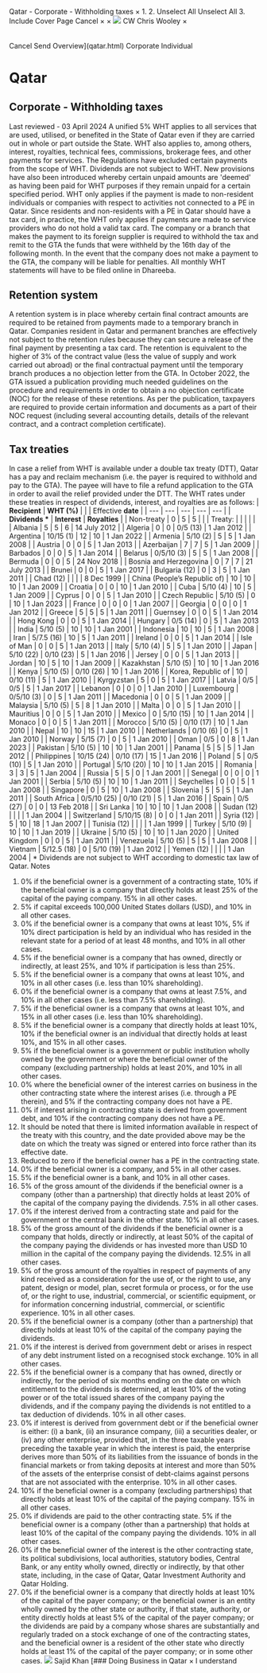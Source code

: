 Qatar - Corporate - Withholding taxes
×
1.
2.
Unselect All
Unselect All
3.
Include Cover Page
Cancel
×
×
![](-/media/world-wide-tax-summaries/attachments/global---chris-wooley.ashx%3Frev=ac5e5f3223b34096b1afc2a6009c7320&revision=ac5e5f32-23b3-4096-b1af-c2a6009c7320&hash=859B7ADC84DC2CBEC9760E9E6EE7DE6D0A8BFCDF)
CW
Chris Wooley
×
######
Cancel
Send
Overview](qatar.html)
Corporate
Individual
# Qatar
## Corporate - Withholding taxes
Last reviewed - 03 April 2024
A unified 5% WHT applies to all services that are used, utilised, or benefited in the State of Qatar even if they are carried out in whole or part outside the State.
WHT also applies to, among others, interest, royalties, technical fees, commissions, brokerage fees, and other payments for services. The Regulations have excluded certain payments from the scope of WHT. Dividends are not subject to WHT.
New provisions have also been introduced whereby certain unpaid amounts are 'deemed' as having been paid for WHT purposes if they remain unpaid for a certain specified period.
WHT only applies if the payment is made to non-resident individuals or companies with respect to activities not connected to a PE in Qatar. Since residents and non-residents with a PE in Qatar should have a tax card, in practice, the WHT only applies if payments are made to service providers who do not hold a valid tax card.
The company or a branch that makes the payment to its foreign supplier is required to withhold the tax and remit to the GTA the funds that were withheld by the 16th day of the following month. In the event that the company does not make a payment to the GTA, the company will be liable for penalties.
All monthly WHT statements will have to be filed online in Dhareeba.
## Retention system
A retention system is in place whereby certain final contract amounts are required to be retained from payments made to a temporary branch in Qatar. Companies resident in Qatar and permanent branches are effectively not subject to the retention rules because they can secure a release of the final payment by presenting a tax card.
The retention is equivalent to the higher of 3% of the contract value (less the value of supply and work carried out abroad) or the final contractual payment until the temporary branch produces a no objection letter from the GTA.
In October 2022, the GTA issued a publication providing much needed guidelines on the procedure and requirements in order to obtain a no objection certificate (NOC) for the release of these retentions. As per the publication, taxpayers are required to provide certain information and documents as a part of their NOC request (including several accounting details, details of the relevant contract, and a contract completion certificate).
## Tax treaties
In case a relief from WHT is available under a double tax treaty (DTT), Qatar has a pay and reclaim mechanism (i.e. the payer is required to withhold and pay to the GTA). The payee will have to file a refund application to the GTA in order to avail the relief provided under the DTT.
The WHT rates under these treaties in respect of dividends, interest, and royalties are as follows:
| **Recipient** | **WHT (%)** | | | Effective **date** |
| --- | --- | --- | --- | --- |
| **Dividends \*** | **Interest** | **Royalties** |
| Non-treaty | 0 | 5 | 5 |  |
| Treaty: |  |  |  |  |
| Albania | 5 | 5 | 6 | 14 July 2012 |
| Algeria | 0 | 0 | 0/5 (13) | 1 Jan 2012 |
| Argentina | 10/15 (1) | 12 | 10 | 1 Jan 2022 |
| Armenia | 5/10 (2) | 5 | 5 | 1 Jan 2008 |
| Austria | 0 | 0 | 5 | 1 Jan 2013 |
| Azerbaijan | 7 | 7 | 5 | 1 Jan 2009 |
| Barbados | 0 | 0 | 5 | 1 Jan 2014 |
| Belarus | 0/5/10 (3) | 5 | 5 | 1 Jan 2008 |
| Bermuda | 0 | 0 | 5 | 24 Nov 2018 |
| Bosnia and Herzegovina | 0 | 7 | 7 | 21 July 2013 |
| Brunei | 0 | 0 | 5 | 1 Jan 2017 |
| Bulgaria (12) | 0 | 3 | 5 | 1 Jan 2011 |
| Chad (12) |  |  |  | 8 Dec 1999 |
| China (People’s Republic of) | 10 | 10 | 10 | 1 Jan 2009 |
| Croatia | 0 | 0 | 10 | 1 Jan 2010 |
| Cuba | 5/10 (4) | 10 | 5 | 1 Jan 2009 |
| Cyprus | 0 | 0 | 5 | 1 Jan 2010 |
| Czech Republic | 5/10 (5) | 0 | 10 | 1 Jan 2023 |
| France | 0 | 0 | 0 | 1 Jan 2007 |
| Georgia | 0 | 0 | 0 | 1 Jan 2012 |
| Greece | 5 | 5 | 5 | 1 Jan 2011 |
| Guernsey | 0 | 0 | 5 | 1 Jan 2014 |
| Hong Kong | 0 | 0 | 5 | 1 Jan 2014 |
| Hungary | 0/5 (14) | 0 | 5 | 1 Jan 2013 |
| India | 5/10 (5) | 10 | 10 | 1 Jan 2001 |
| Indonesia | 10 | 10 | 5 | 1 Jan 2008 |
| Iran | 5/7.5 (16) | 10 | 5 | 1 Jan 2011 |
| Ireland | 0 | 0 | 5 | 1 Jan 2014 |
| Isle of Man | 0 | 0 | 5 | 1 Jan 2013 |
| Italy | 5/10 (4) | 5 | 5 | 1 Jan 2010 |
| Japan | 5/10 (22) | 0/10 (23) | 5 | 1 Jan 2016 |
| Jersey | 0 | 0 | 5 | 1 Jan 2013 |
| Jordan | 10 | 5 | 10 | 1 Jan 2009 |
| Kazakhstan | 5/10 (5) | 10 | 10 | 1 Jan 2016 |
| Kenya | 5/10 (5) | 0/10 (26) | 10 | 1 Jan 2016 |
| Korea, Republic of | 10 | 0/10 (11) | 5 | 1 Jan 2010 |
| Kyrgyzstan | 5 | 0 | 5 | 1 Jan 2017 |
| Latvia | 0/5 | 0/5 | 5 | 1 Jan 2017 |
| Lebanon | 0 | 0 | 0 | 1 Jan 2010 |
| Luxembourg | 0/5/10 (3) | 0 | 5 | 1 Jan 2011 |
| Macedonia | 0 | 0 | 5 | 1 Jan 2009 |
| Malaysia | 5/10 (5) | 5 | 8 | 1 Jan 2010 |
| Malta | 0 | 0 | 5 | 1 Jan 2010 |
| Mauritius | 0 | 0 | 5 | 1 Jan 2010 |
| Mexico | 0 | 5/10 (15) | 10 | 1 Jan 2014 |
| Monaco | 0 | 0 | 5 | 1 Jan 2011 |
| Morocco | 5/10 (5) | 0/10 (17) | 10 | 1 Jan 2010 |
| Nepal | 10 | 10 | 15 | 1 Jan 2010 |
| Netherlands | 0/10 (6) | 0 | 5 | 1 Jan 2010 |
| Norway | 5/15 (7) | 0 | 5 | 1 Jan 2010 |
| Oman | 0/5 | 0 | 8 | 1 Jan 2023 |
| Pakistan | 5/10 (5) | 10 | 10 | 1 Jan 2001 |
| Panama | 5 | 5 | 5 | 1 Jan 2012 |
| Philippines | 10/15 (24) | 0/10 (17) | 15 | 1 Jan 2016 |
| Poland | 5 | 0/5 (10) | 5 | 1 Jan 2010 |
| Portugal | 5/10 (20) | 10 | 10 | 1 Jan 2015 |
| Romania | 3 | 3 | 5 | 1 Jan 2004 |
| Russia | 5 | 5 | 0 | 1 Jan 2001 |
| Senegal | 0 | 0 | 0 | 1 Jan 2001 |
| Serbia | 5/10 (5) | 10 | 10 | 1 Jan 2011 |
| Seychelles | 0 | 0 | 5 | 1 Jan 2008 |
| Singapore | 0 | 5 | 10 | 1 Jan 2008 |
| Slovenia | 5 | 5 | 5 | 1 Jan 2011 |
| South Africa | 0/5/10 (25) | 0/10 (21) | 5 | 1 Jan 2016 |
| Spain | 0/5 (27) | 0 | 0 | 13 Feb 2018 |
| Sri Lanka | 10 | 10 | 10 | 1 Jan 2008 |
| Sudan (12) |  |  |  | 1 Jan 2004 |
| Switzerland | 5/10/15 (8) | 0 | 0 | 1 Jan 2011 |
| Syria (12) | 5 | 10 | 18 | 1 Jan 2007 |
| Tunisia (12) |  |  |  | 1 Jan 1999 |
| Turkey | 5/10 (9) | 10 | 10 | 1 Jan 2019 |
| Ukraine | 5/10 (5) | 10 | 10 | 1 Jan 2020 |
| United Kingdom | 0 | 0 | 5 | 1 Jan 2011 |
| Venezuela | 5/10 (5) | 5 | 5 | 1 Jan 2008 |
| Vietnam | 5/12.5 (18) | 0 | 5/10 (19) | 1 Jan 2012 |
| Yemen (12) |  |  |  | 1 Jan 2004 |
\* Dividends are not subject to WHT according to domestic tax law of Qatar.
Notes
1. 0% if the beneficial owner is a government of a contracting state, 10% if the beneficial owner is a company that directly holds at least 25% of the capital of the paying company. 15% in all other cases.
2. 5% if capital exceeds 100,000 United States dollars (USD), and 10% in all other cases.
3. 0% if the beneficial owner is a company that owns at least 10%, 5% if 10% direct participation is held by an individual who has resided in the relevant state for a period of at least 48 months, and 10% in all other cases.
4. 5% if the beneficial owner is a company that has owned, directly or indirectly, at least 25%, and 10% if participation is less than 25%.
5. 5% if the beneficial owner is a company that owns at least 10%, and 10% in all other cases (i.e. less than 10% shareholding).
6. 0% if the beneficial owner is a company that owns at least 7.5%, and 10% in all other cases (i.e. less than 7.5% shareholding).
7. 5% if the beneficial owner is a company that owns at least 10%, and 15% in all other cases (i.e. less than 10% shareholding).
8. 5% if the beneficial owner is a company that directly holds at least 10%, 10% if the beneficial owner is an individual that directly holds at least 10%, and 15% in all other cases.
9. 5% if the beneficial owner is a government or public institution wholly owned by the government or where the beneficial owner of the company (excluding partnership) holds at least 20%, and 10% in all other cases.
10. 0% where the beneficial owner of the interest carries on business in the other contracting state where the interest arises (i.e. through a PE therein), and 5% if the contracting company does not have a PE.
11. 0% if interest arising in contracting state is derived from government debt, and 10% if the contracting company does not have a PE.
12. It should be noted that there is limited information available in respect of the treaty with this country, and the date provided above may be the date on which the treaty was signed or entered into force rather than its effective date.
13. Reduced to zero if the beneficial owner has a PE in the contracting state.
14. 0% if the beneficial owner is a company, and 5% in all other cases.
15. 5% if the beneficial owner is a bank, and 10% in all other cases.
16. 5% of the gross amount of the dividends if the beneficial owner is a company (other than a partnership) that directly holds at least 20% of the capital of the company paying the dividends. 7.5% in all other cases.
17. 0% if the interest derived from a contracting state and paid for the government or the central bank in the other state. 10% in all other cases.
18. 5% of the gross amount of the dividends if the beneficial owner is a company that holds, directly or indirectly, at least 50% of the capital of the company paying the dividends or has invested more than USD 10 million in the capital of the company paying the dividends. 12.5% in all other cases.
19. 5% of the gross amount of the royalties in respect of payments of any kind received as a consideration for the use of, or the right to use, any patent, design or model, plan, secret formula or process, or for the use of, or the right to use, industrial, commercial, or scientific equipment, or for information concerning industrial, commercial, or scientific experience. 10% in all other cases.
20. 5% if the beneficial owner is a company (other than a partnership) that directly holds at least 10% of the capital of the company paying the dividends.
21. 0% if the interest is derived from government debt or arises in respect of any debt instrument listed on a recognised stock exchange. 10% in all other cases.
22. 5% if the beneficial owner is a company that has owned, directly or indirectly, for the period of six months ending on the date on which entitlement to the dividends is determined, at least 10% of the voting power or of the total issued shares of the company paying the dividends, and if the company paying the dividends is not entitled to a tax deduction of dividends. 10% in all other cases.
23. 0% if interest is derived from government debt or if the beneficial owner is either: (i) a bank, (ii) an insurance company, (iii) a securities dealer, or (iv) any other enterprise, provided that, in the three taxable years preceding the taxable year in which the interest is paid, the enterprise derives more than 50% of its liabilities from the issuance of bonds in the financial markets or from taking deposits at interest and more than 50% of the assets of the enterprise consist of debt-claims against persons that are not associated with the enterprise. 10% in all other cases.
24. 10% if the beneficial owner is a company (excluding partnerships) that directly holds at least 10% of the capital of the paying company. 15% in all other cases.
25. 0% if dividends are paid to the other contracting state. 5% if the beneficial owner is a company (other than a partnership) that holds at least 10% of the capital of the company paying the dividends. 10% in all other cases.
26. 0% if the beneficial owner of the interest is the other contracting state, its political subdivisions, local authorities, statutory bodies, Central Bank, or any entity wholly owned, directly or indirectly, by that other state, including, in the case of Qatar, Qatar Investment Authority and Qatar Holding.
27. 0% if the beneficial owner is a company that directly holds at least 10% of the capital of the payer company; or the beneficial owner is an entity wholly owned by the other state or authority, if that state, authority, or entity directly holds at least 5% of the capital of the payer company; or the dividends are paid by a company whose shares are substantially and regularly traded on a stock exchange of one of the contracting states, and the beneficial owner is a resident of the other state who directly holds at least 1% of the capital of the payer company; or in some other cases.
![](-/media/world-wide-tax-summaries/attachments/qatar---sajid-khan.ashx%3Frev=d2dabffc97564d00b7233abaffbb037e&revision=d2dabffc-9756-4d00-b723-3abaffbb037e&hash=E12EFBF54E1CF8D8A1362399F255BD9CE519D3F2)
Sajid Khan
[### Doing Business in Qatar
×
I understand